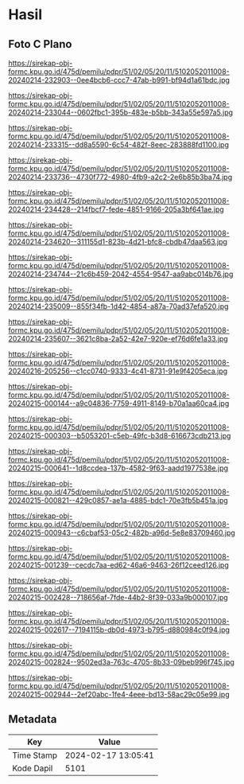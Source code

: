 # Hasil

## Foto C Plano

https://sirekap-obj-formc.kpu.go.id/475d/pemilu/pdpr/51/02/05/20/11/5102052011008-20240214-232903--0ee4bcb6-ccc7-47ab-b991-bf94d1a61bdc.jpg

https://sirekap-obj-formc.kpu.go.id/475d/pemilu/pdpr/51/02/05/20/11/5102052011008-20240214-233044--0602fbc1-395b-483e-b5bb-343a55e597a5.jpg

https://sirekap-obj-formc.kpu.go.id/475d/pemilu/pdpr/51/02/05/20/11/5102052011008-20240214-233315--dd8a5590-6c54-482f-8eec-283888fd1100.jpg

https://sirekap-obj-formc.kpu.go.id/475d/pemilu/pdpr/51/02/05/20/11/5102052011008-20240214-233736--4730f772-4980-4fb9-a2c2-2e6b85b3ba74.jpg

https://sirekap-obj-formc.kpu.go.id/475d/pemilu/pdpr/51/02/05/20/11/5102052011008-20240214-234428--214fbcf7-fede-4851-9166-205a3bf641ae.jpg

https://sirekap-obj-formc.kpu.go.id/475d/pemilu/pdpr/51/02/05/20/11/5102052011008-20240214-234620--311155d1-823b-4d21-bfc8-cbdb47daa563.jpg

https://sirekap-obj-formc.kpu.go.id/475d/pemilu/pdpr/51/02/05/20/11/5102052011008-20240214-234744--21c6b459-2042-4554-9547-aa9abc014b76.jpg

https://sirekap-obj-formc.kpu.go.id/475d/pemilu/pdpr/51/02/05/20/11/5102052011008-20240214-235009--855f34fb-1d42-4854-a87a-70ad37efa520.jpg

https://sirekap-obj-formc.kpu.go.id/475d/pemilu/pdpr/51/02/05/20/11/5102052011008-20240214-235607--3621c8ba-2a52-42e7-920e-ef76d6fe1a33.jpg

https://sirekap-obj-formc.kpu.go.id/475d/pemilu/pdpr/51/02/05/20/11/5102052011008-20240216-205256--c1cc0740-9333-4c41-8731-91e9f4205eca.jpg

https://sirekap-obj-formc.kpu.go.id/475d/pemilu/pdpr/51/02/05/20/11/5102052011008-20240215-000144--a9c04836-7759-4911-8149-b70a1aa60ca4.jpg

https://sirekap-obj-formc.kpu.go.id/475d/pemilu/pdpr/51/02/05/20/11/5102052011008-20240215-000303--b5053201-c5eb-49fc-b3d8-616673cdb213.jpg

https://sirekap-obj-formc.kpu.go.id/475d/pemilu/pdpr/51/02/05/20/11/5102052011008-20240215-000641--1d8ccdea-137b-4582-9f63-aadd1977538e.jpg

https://sirekap-obj-formc.kpu.go.id/475d/pemilu/pdpr/51/02/05/20/11/5102052011008-20240215-000821--429c0857-ae1a-4885-bdc1-70e3fb5b451a.jpg

https://sirekap-obj-formc.kpu.go.id/475d/pemilu/pdpr/51/02/05/20/11/5102052011008-20240215-000943--c6cbaf53-05c2-482b-a96d-5e8e83709460.jpg

https://sirekap-obj-formc.kpu.go.id/475d/pemilu/pdpr/51/02/05/20/11/5102052011008-20240215-001239--cecdc7aa-ed62-46a6-9463-26f12ceed126.jpg

https://sirekap-obj-formc.kpu.go.id/475d/pemilu/pdpr/51/02/05/20/11/5102052011008-20240215-002428--718656af-7fde-44b2-8f39-033a9b000107.jpg

https://sirekap-obj-formc.kpu.go.id/475d/pemilu/pdpr/51/02/05/20/11/5102052011008-20240215-002617--7194115b-db0d-4973-b795-d880984c0f94.jpg

https://sirekap-obj-formc.kpu.go.id/475d/pemilu/pdpr/51/02/05/20/11/5102052011008-20240215-002824--9502ed3a-763c-4705-8b33-09beb996f745.jpg

https://sirekap-obj-formc.kpu.go.id/475d/pemilu/pdpr/51/02/05/20/11/5102052011008-20240215-002944--2ef20abc-1fe4-4eee-bd13-58ac29c05e99.jpg


## Metadata

| Key        | Value               |
| ---------- | ------------------- |
| Time Stamp | 2024-02-17 13:05:41 |
| Kode Dapil | 5101                |



